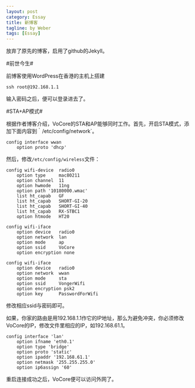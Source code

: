 ```yaml
---
layout: post
category: Essay
title: 新博客
tagline: by Weber
tags: [Essay]
---
```

放弃了原先的博客，启用了github的Jekyll。

<!--more-->

#前世今生#

前博客使用WordPress在香港的主机上搭建

    ssh root@192.168.1.1
   
输入密码之后，便可以登录进去了。

#STA+AP模式#

根据作者博客介绍，VoCore的STA和AP能够同时工作。首先，开启STA模式，添加下面内容到｀/etc/config/network`。

    config interface wwan
        option proto 'dhcp'
	
然后，修改`/etc/config/wireless`文件：

    config wifi-device  radio0
    	option type     mac80211
    	option channel  11
    	option hwmode	11ng
    	option path	'10180000.wmac'
    	list ht_capab	GF
    	list ht_capab	SHORT-GI-20
    	list ht_capab	SHORT-GI-40
    	list ht_capab	RX-STBC1
    	option htmode	HT20
    
    config wifi-iface
        option device   radio0
    	option network  lan
    	option mode     ap
    	option ssid     VoCore
    	option encryption none
    
    config wifi-iface
    	option device   radio0
    	option network  wwan
    	option mode     sta
	    option ssid     VongerWifi
    	option encryption psk2
    	option key      PasswordForWifi

修改相应ssid与密码即可。

如果，你家的路由是用192.168.1.1作它的IP地址，那么为避免冲突，你必须修改VoCore的IP，修改文件里相应的IP，如192.168.61.1。

    config interface 'lan'
    	option ifname 'eth0.1'
    	option type 'bridge'
    	option proto 'static'
    	option ipaddr '192.168.61.1'
    	option netmask '255.255.255.0'
    	option ip6assign '60'
    	
重启连接成功之后，VoCore便可以访问外网了。